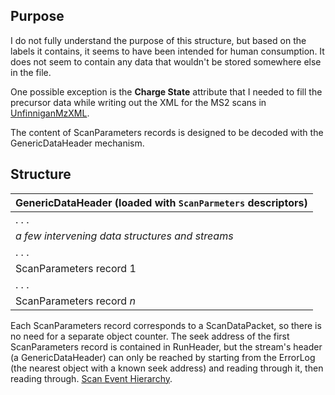 ## Purpose ##

I do not fully understand the purpose of this structure, but based on the labels it contains, it seems to have been intended for human consumption. It does not seem to contain any data that wouldn't be stored somewhere else in the file.

One possible exception is the **Charge State** attribute that I needed to fill the precursor data while writing out the XML for the MS2 scans in [UnfinniganMzXML](UnfinniganMzXML.md).

The content of ScanParameters records is designed to be decoded with the GenericDataHeader mechanism.

## Structure ##

| GenericDataHeader (loaded with `ScanParmeters` descriptors) |
|:------------------------------------------------------------|
| . . . |
| _a few intervening data structures and streams_ |
| . . . |
| ScanParameters record 1 |
| . . . |
| ScanParameters record _n_ |

Each ScanParameters record corresponds to a ScanDataPacket, so there is no need for a separate object counter. The seek address of the first ScanParameters record is contained in RunHeader, but the stream's header (a GenericDataHeader) can only be reached by starting from the ErrorLog (the nearest object with a known seek address) and reading through it, then reading through. [Scan Event Hierarchy](ScanEventHierarchy.md).